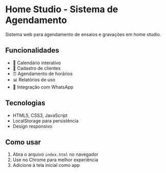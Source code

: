 # Home Studio - Sistema de Agendamento

Sistema web para agendamento de ensaios e gravações em home studio.

## Funcionalidades

- 📅 Calendário interativo
- 👥 Cadastro de clientes
- ⏰ Agendamento de horários
- 📊 Relatórios de uso
- 💬 Integração com WhatsApp

## Tecnologias

- HTML5, CSS3, JavaScript
- LocalStorage para persistência
- Design responsivo

## Como usar

1. Abra o arquivo `index.html` no navegador
2. Use no Chrome para melhor experiência
3. Adicione à tela inicial como app